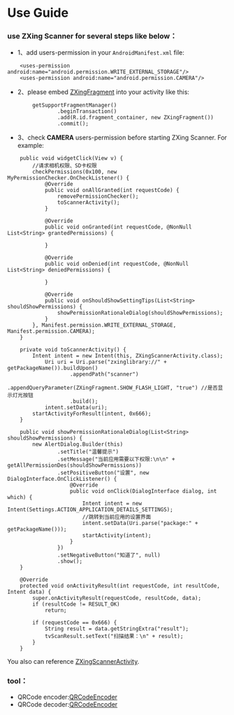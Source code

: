 # Use Guide

### use ZXing Scanner for several steps like below：
+ 1、add users-permission in your ```AndroidManifest.xml``` file:
```
    <uses-permission android:name="android.permission.WRITE_EXTERNAL_STORAGE"/>
    <uses-permission android:name="android.permission.CAMERA"/>
```
+ 2、please embed [ZXingFragment](../ZXingLibrary/src/main/java/jsc/lib/zxinglibrary/zxing/ui/ZXingFragment.java) into your activity like this:  
```
        getSupportFragmentManager()
                .beginTransaction()
                .add(R.id.fragment_container, new ZXingFragment())
                .commit();
```
+ 3、check **CAMERA** users-permission before starting ZXing Scanner. For example:    
```
    public void widgetClick(View v) {
        //请求相机权限、SD卡权限
        checkPermissions(0x100, new MyPermissionChecker.OnCheckListener() {
            @Override
            public void onAllGranted(int requestCode) {
                removePermissionChecker();
                toScannerActivity();
            }

            @Override
            public void onGranted(int requestCode, @NonNull List<String> grantedPermissions) {

            }

            @Override
            public void onDenied(int requestCode, @NonNull List<String> deniedPermissions) {
            
            }

            @Override
            public void onShouldShowSettingTips(List<String> shouldShowPermissions) {
                showPermissionRationaleDialog(shouldShowPermissions);
            }
        }, Manifest.permission.WRITE_EXTERNAL_STORAGE, Manifest.permission.CAMERA);
    }

    private void toScannerActivity() {
        Intent intent = new Intent(this, ZXingScannerActivity.class);
            Uri uri = Uri.parse("zxinglibrary://" + getPackageName()).buildUpon()
                    .appendPath("scanner")
                    .appendQueryParameter(ZXingFragment.SHOW_FLASH_LIGHT, "true") //是否显示灯光按钮
                    .build();
            intent.setData(uri);
        startActivityForResult(intent, 0x666);
    }
    
    public void showPermissionRationaleDialog(List<String> shouldShowPermissions) {
        new AlertDialog.Builder(this)
                .setTitle("温馨提示")
                .setMessage("当前应用需要以下权限:\n\n" + getAllPermissionDes(shouldShowPermissions))
                .setPositiveButton("设置", new DialogInterface.OnClickListener() {
                    @Override
                    public void onClick(DialogInterface dialog, int which) {
                        Intent intent = new Intent(Settings.ACTION_APPLICATION_DETAILS_SETTINGS);
                        //跳转到当前应用的设置界面
                        intent.setData(Uri.parse("package:" + getPackageName()));
                        startActivity(intent);
                    }
                })
                .setNegativeButton("知道了", null)
                .show();
    }
    
    @Override
    protected void onActivityResult(int requestCode, int resultCode, Intent data) {
        super.onActivityResult(requestCode, resultCode, data);
        if (resultCode != RESULT_OK)
            return;

        if (requestCode == 0x666) {
            String result = data.getStringExtra("result");
            tvScanResult.setText("扫描结果：\n" + result);
        }
    }
```
You also can reference [ZXingScannerActivity](../app/src/main/java/jsc/exam/jsckit/ui/zxing/ZXingScannerActivity.java).
### tool：
+ QRCode encoder:[QRCodeEncoder](../ZXingLibrary/src/main/java/jsc/lib/zxinglibrary/zxing/QRCodeEncoder.java)
+ QRCode decoder:[QRCodeEncoder](../ZXingLibrary/src/main/java/jsc/lib/zxinglibrary/zxing/QRCodeDecoder.java)
